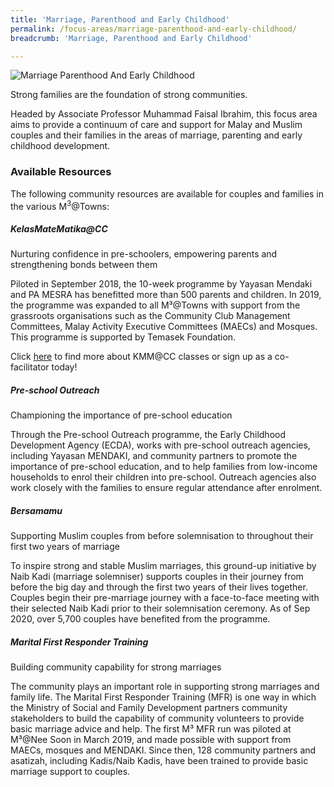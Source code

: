```yaml
---
title: 'Marriage, Parenthood and Early Childhood'
permalink: /focus-areas/marriage-parenthood-and-early-childhood/
breadcrumb: 'Marriage, Parenthood and Early Childhood'

---
```



![Marriage Parenthood And Early Childhood](/images/focus-area-marriage.jpg)

Strong families are the foundation of strong communities.

Headed by Associate Professor Muhammad Faisal Ibrahim, this focus area aims to provide a continuum of care and support for Malay and Muslim couples and their families in the areas of marriage, parenting and early childhood development.

### **Available Resources**

The following community resources are available for couples and families in the various M<sup>3</sup>@Towns:

##### **KelasMateMatika@CC**
<p class="desc">Nurturing confidence in pre-schoolers, empowering parents and strengthening bonds between them</p>

Piloted in September 2018, the 10-week programme by Yayasan Mendaki and PA MESRA has benefitted more than 500 parents and children. In 2019, the programme was expanded to all M³@Towns with support from the grassroots organisations such as the Community Club Management Committees, Malay Activity Executive Committees (MAECs) and Mosques. This programme is supported by Temasek Foundation.

Click [here](https://www.volunteer.sg/volunteer/opportunity/details/?id=03c6035e-92cc-ea11-a9eb-f0f4a9147f4a&fbclid=IwAR0yr40BsvT3W17aYzYnIyoN8wFiIJoFa7R1BBHcm8Rb8y4SNBjLk12dYfk) to find more about KMM@CC classes or sign up as a co-facilitator today!

##### **Pre-school Outreach**
<p class="desc">Championing the importance of pre-school education</p>

Through the Pre-school Outreach programme, the Early Childhood Development Agency (ECDA), works with pre-school outreach agencies, including Yayasan MENDAKI, and community partners to promote the importance of pre-school education, and to help families from low-income households to enrol their children into pre-school. Outreach agencies also work closely with the families to ensure regular attendance after enrolment.

##### **Bersamamu**
<p class="desc">Supporting Muslim couples from before solemnisation to throughout their first two years of marriage</p>

To inspire strong and stable Muslim marriages, this ground-up initiative by Naib Kadi (marriage solemniser) supports couples in their journey from before the big day and through the first two years of their lives together. Couples begin their pre-marriage journey with a face-to-face meeting with their selected Naib Kadi prior to their solemnisation ceremony. As of Sep 2020, over 5,700 couples have benefited from the programme.

##### **Marital First Responder Training**
<p class="desc">Building community capability for strong marriages</p>

The community plays an important role in supporting strong marriages and family life. The Marital First Responder Training (MFR) is one way in which the Ministry of Social and Family Development partners community stakeholders to build the capability of community volunteers to provide basic marriage advice and help. The first M³ MFR run was piloted at M³@Nee Soon in March 2019, and made possible with support from MAECs, mosques and MENDAKI. Since then, 128 community partners and asatizah, including Kadis/Naib Kadis, have been trained to provide basic marriage support to couples.

